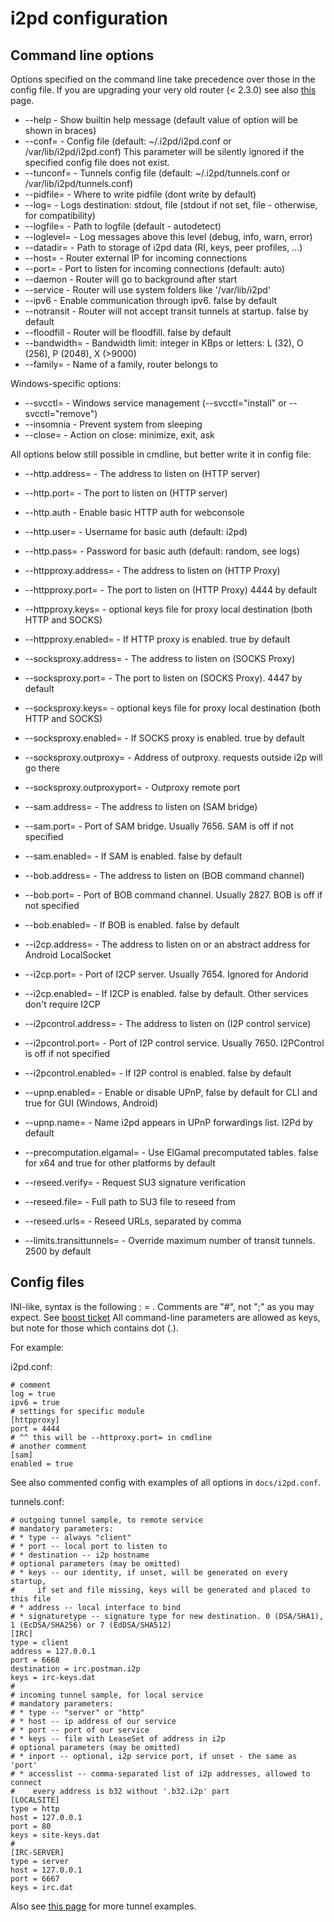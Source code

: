 i2pd configuration
==================

Command line options
--------------------

Options specified on the command line take precedence over those in the config file.
If you are upgrading your very old router (< 2.3.0) see also [this](config_opts_after_2.3.0.md) page.

* --help                - Show builtin help message (default value of option will be shown in braces)
* --conf=               - Config file (default: ~/.i2pd/i2pd.conf or /var/lib/i2pd/i2pd.conf)
                          This parameter will be silently ignored if the specified config file does not exist.
* --tunconf=            - Tunnels config file (default: ~/.i2pd/tunnels.conf or /var/lib/i2pd/tunnels.conf)
* --pidfile=            - Where to write pidfile (dont write by default)
* --log=                - Logs destination: stdout, file (stdout if not set, file - otherwise, for compatibility)
* --logfile=            - Path to logfile (default - autodetect)
* --loglevel=           - Log messages above this level (debug, info, warn, error)
* --datadir=            - Path to storage of i2pd data (RI, keys, peer profiles, ...)
* --host=               - Router external IP for incoming connections
* --port=               - Port to listen for incoming connections (default: auto)
* --daemon              - Router will go to background after start
* --service             - Router will use system folders like '/var/lib/i2pd'
* --ipv6                - Enable communication through ipv6. false by default
* --notransit           - Router will not accept transit tunnels at startup. false by default
* --floodfill           - Router will be floodfill. false by default
* --bandwidth=          - Bandwidth limit: integer in KBps or letters: L (32), O (256), P (2048), X (>9000)
* --family=             - Name of a family, router belongs to

Windows-specific options:

* --svcctl=             - Windows service management (--svcctl="install" or --svcctl="remove")
* --insomnia            - Prevent system from sleeping
* --close=              - Action on close: minimize, exit, ask

All options below still possible in cmdline, but better write it in config file:

* --http.address=       - The address to listen on (HTTP server)
* --http.port=          - The port to listen on (HTTP server)
* --http.auth           - Enable basic HTTP auth for webconsole
* --http.user=          - Username for basic auth (default: i2pd)
* --http.pass=          - Password for basic auth (default: random, see logs)

* --httpproxy.address=  - The address to listen on (HTTP Proxy)
* --httpproxy.port=     - The port to listen on (HTTP Proxy) 4444 by default
* --httpproxy.keys=     - optional keys file for proxy local destination (both HTTP and SOCKS)
* --httpproxy.enabled=  - If HTTP proxy is enabled. true by default 

* --socksproxy.address= - The address to listen on (SOCKS Proxy)
* --socksproxy.port=    - The port to listen on (SOCKS Proxy). 4447 by default
* --socksproxy.keys=    - optional keys file for proxy local destination (both HTTP and SOCKS)
* --socksproxy.enabled=  - If SOCKS proxy is enabled. true by default 
* --socksproxy.outproxy= - Address of outproxy. requests outside i2p will go there
* --socksproxy.outproxyport=  - Outproxy remote port

* --sam.address=        - The address to listen on (SAM bridge)
* --sam.port=           - Port of SAM bridge. Usually 7656. SAM is off if not specified
* --sam.enabled=        - If SAM is enabled. false by default 

* --bob.address=        - The address to listen on (BOB command channel)
* --bob.port=           - Port of BOB command channel. Usually 2827. BOB is off if not specified
* --bob.enabled=        - If BOB is enabled. false by default 

* --i2cp.address=        - The address to listen on or an abstract address for Android LocalSocket
* --i2cp.port=           - Port of I2CP server. Usually 7654. Ignored for Andorid
* --i2cp.enabled=        - If I2CP is enabled. false by default. Other services don't require I2CP 

* --i2pcontrol.address= - The address to listen on (I2P control service)
* --i2pcontrol.port=    - Port of I2P control service. Usually 7650. I2PControl is off if not specified
* --i2pcontrol.enabled= - If I2P control is enabled. false by default   

* --upnp.enabled=       - Enable or disable UPnP, false by default for CLI and true for GUI (Windows, Android)  
* --upnp.name=          - Name i2pd appears in UPnP forwardings list. I2Pd by default  

* --precomputation.elgamal=  - Use ElGamal precomputated tables. false for x64 and true for other platforms by default  
* --reseed.verify=      - Request SU3 signature verification  
* --reseed.file=        - Full path to SU3 file to reseed from  
* --reseed.urls=        - Reseed URLs, separated by comma

* --limits.transittunnels=  - Override maximum number of transit tunnels. 2500 by default   

Config files
------------

INI-like, syntax is the following : <key> = <value>.
Comments are "#", not ";" as you may expect. See [boost ticket](https://svn.boost.org/trac/boost/ticket/808)
All command-line parameters are allowed as keys, but note for those which contains dot (.).

For example:

i2pd.conf:

    # comment
    log = true
    ipv6 = true
    # settings for specific module
    [httpproxy]
    port = 4444
    # ^^ this will be --httproxy.port= in cmdline
    # another comment
    [sam]
    enabled = true

See also commented config with examples of all options in ``docs/i2pd.conf``.

tunnels.conf:

    # outgoing tunnel sample, to remote service
    # mandatory parameters:
    # * type -- always "client"
    # * port -- local port to listen to
    # * destination -- i2p hostname
    # optional parameters (may be omitted)
    # * keys -- our identity, if unset, will be generated on every startup,
    #     if set and file missing, keys will be generated and placed to this file
    # * address -- local interface to bind
    # * signaturetype -- signature type for new destination. 0 (DSA/SHA1), 1 (EcDSA/SHA256) or 7 (EdDSA/SHA512)
    [IRC]
    type = client
    address = 127.0.0.1
    port = 6668
    destination = irc.postman.i2p
    keys = irc-keys.dat
    #
    # incoming tunnel sample, for local service
    # mandatory parameters:
    # * type -- "server" or "http"
    # * host -- ip address of our service
    # * port -- port of our service
    # * keys -- file with LeaseSet of address in i2p
    # optional parameters (may be omitted)
    # * inport -- optional, i2p service port, if unset - the same as 'port'
    # * accesslist -- comma-separated list of i2p addresses, allowed to connect
    #    every address is b32 without '.b32.i2p' part
    [LOCALSITE]
    type = http
    host = 127.0.0.1
    port = 80
    keys = site-keys.dat
    #
    [IRC-SERVER]
    type = server
    host = 127.0.0.1
    port = 6667
    keys = irc.dat

Also see [this page](https://github.com/PurpleI2P/i2pd/wiki/tunnels.cfg) for more tunnel examples.
